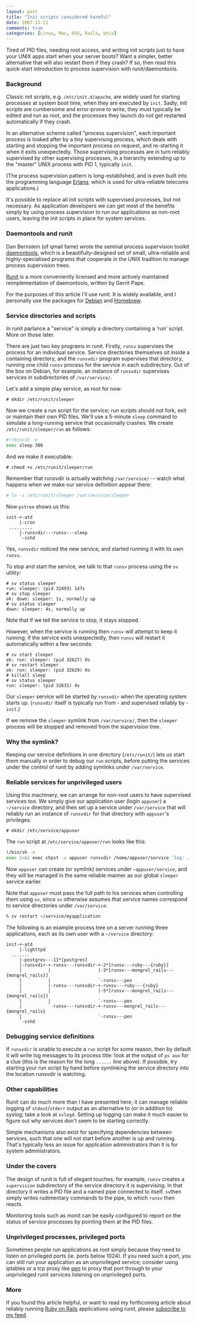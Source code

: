 ```yaml
---
layout: post
title: "Init scripts considered harmful"
date: 2007-11-11
comments: true
categories: [Linux, Mac, OSX, Rails, Unix]
---
```


Tired of PID files, needing root access, and writing init scripts just
to have your UNIX apps start when your server boots?  Want a simpler,
better alternative that will also restart them if they crash?  If so,
then read this quick-start introduction to process supervision with
runit/daemontools.

<!-- more -->

### Background

Classic init scripts, e.g. `/etc/init.d/apache`, are widely used for
starting processes at system boot time, when they are executed by
`init`.  Sadly, init scripts are cumbersome and error-prone to write,
they must typically be edited and run as root, and the processes they
launch do not get restarted automatically if they crash.

In an alternative scheme called "process supervision", each important
process is looked after by a tiny supervising process, which deals
with starting and stopping the important process on request, and
re-starting it when it exits unexpectedly.  Those supervising
processes are in turn reliably supervised by other supervising
processes, in a hierarchy extending up to the "master" UNIX process
with PID 1, typically `init`.

(The process supervision pattern is long-established, and is even
built into the programming language [Erlang](http://www.erlang.org/),
which is used for ultra-reliable telecoms applications.)

It's possible to replace all init scripts with supervised processes,
but not necessary.  As application developers we can get most of the
benefits simply by using process supervision to run our applications
as non-root users, leaving the init scripts in place for system
services.

### Daemontools and runit

Dan Bernstein (of qmail fame) wrote the seminal process supervision
toolkit [daemontools](http://cr.yp.to/daemontools.html), which is a
beautifully-designed set of small, ultra-reliable and
highly-specialised programs that cooperate in the UNIX tradition to
manage process supervision trees.

[Runit](http://smarden.org/runit/) is a more conveniently licensed and
more actively maintained reimplementation of daemontools, written by
Gerrit Pape.

For the purposes of this article I'll use runit. It is widely
available, and I personally use the packages for
[Debian](http://www.debian.org/) and
[Homebrew](https://github.com/mxcl/homebrew/).

### Service directories and scripts

In runit parlance a "service" is simply a directory containing a 'run'
script.  More on those later.

There are just two key programs in runit.  Firstly, `runsv` supervises
the process for an individual service.  Service directories themselves
sit inside a containing directory, and the `runsvdir` program
supervises that directory, running one child `runsv` process for the
service in each subdirectory.  Out of the box on Debian, for example,
an instance of `runsvdir` supervises services in subdirectories of
`/var/service/`.

Let's add a simple play service, as root for now:

```
# mkdir /etc/runit/sleeper
```

Now we create a run script for the service; run scripts should not
fork, exit or maintain their own PID files.  We'll use a 5-minute
`sleep` command to simulate a long-running service that occasionally
crashes.  We create `/etc/runit/sleeper/run` as follows:

```bash
#!/bin/sh -e
exec sleep 300
```

And we make it executable:

```
# chmod +x /etc/runit/sleeper/run
```

Remember that runsvdir is actually watching `/var/service/` -- watch
what happens when we make our service definition appear there:

```bash
# ln -s /etc/runit/sleeper /var/service/sleeper
```

Now `pstree` shows us this:

```
init-+-atd
     |-cron
 .........
     |-runsvdir---runsv---sleep
     `-sshd
```

Yes, `runsvdir` noticed the new service, and started running it with its own `runsv`.

To stop and start the service, we talk to that `runsv` process using the `sv` utility:

```
# sv status sleeper
run: sleeper: (pid 32493) 147s
# sv stop sleeper
ok: down: sleeper: 1s, normally up
# sv status sleeper
down: sleeper: 4s, normally up
```

Note that if we tell the service to stop, it stays stopped.

However, when the service is running then `runsv` will attempt to keep
it running; if the service exits unexpectedly, then `runsv` will restart
it automatically within a few seconds:

```
# sv start sleeper
ok: run: sleeper: (pid 32627) 0s
# sv restart sleeper
ok: run: sleeper: (pid 32629) 0s
# killall sleep
# sv status sleeper
run: sleeper: (pid 32631) 4s
```

Our `sleeper` service will be started by `runsvdir` when the operating system starts up.  (`runsvdir` itself is typically run from - and supervised reliably by - `init`.)

If we remove the `sleeper` symlink from `/var/service/`, then the
`sleeper` process will be stopped and removed from the supervision
tree.

### Why the symlink?

Keeping our service definitions in one directory (`/etc/runit/`) lets us
start them manually in order to debug our `run` scripts, before
putting the services under the control of runit by adding symlinks
under `/var/service`.

### Reliable services for unprivileged users

Using this machinery, we can arrange for non-root users to have
supervised services too.  We simply give our application user (login
`appuser`) a `~/service` directory, and then set up a service under
`/var/service` that will reliably run an instance of `runsvdir` for that
directory with `appuser`'s privileges:

```
# mkdir /etc/service/appuser
```

The `run` script at `/etc/service/appuser/run` looks like this:

```bash
!/bin/sh -e
exec 2>&1 exec chpst -u appuser runsvdir /home/appuser/service 'log: ...........................................................................................................................................................................................................................................................................................................................................................................................................'
```

Now `appuser` can create (or symlink) services under
`~appuser/service`, and they will be managed in the same reliable
manner as our global `sleeper` service earlier.

Note that `appuser` must pass the full path to his services when
controlling them using `sv`, since `sv` otherwise assumes that service
names correspond to service directories under `/var/service`:

```bash
% sv restart ~/service/myapplication
```

The following is an example process tree on a server running three
applications, each as its own user with a `~/service` directory:

```
init-+-atd
     |-lighttpd
  .......
     |-postgres---11*[postgres]
     |-runsvdir-+-runsv---runsvdir-+-2*[runsv---ruby---{ruby}]
     |          |                  |-3*[runsv---mongrel_rails---{mongrel_rails}]
     |          |                  `-runsv---pen
     |          |-runsv---runsvdir-+-runsv---ruby---{ruby}
     |          |                  |-5*[runsv---mongrel_rails---{mongrel_rails}]
     |          |                  `-runsv---pen
     |          `-runsv---runsvdir-+-runsv---mongrel_rails---{mongrel_rails}
     |                             `-runsv---pen
     `-sshd
```

### Debugging service definitions

If `runsvdir` is unable to execute a `run` script for some reason, then
by default it will write log messages to its process title: look at
the output of `ps aux` for a clue (this is the reason for the long
`......` line above).  If possible, try starting your run script by
hand before symlinking the service directory into the location
runsvdir is watching.

### Other capabilities

Runit can do much more than I have presented here; it can manage
reliable logging of `stdout`/`stderr` output as an alternative to (or
in addition to) syslog; take a look at `svlogd`.  Setting up logging can
make it much easier to figure out why services don't seem to be
starting correctly.

Simple mechanisms also exist for specifying dependencies between
services, such that one will not start before another is up and
running.  That's typically less an issue for application
administrators than it is for system administrators.

### Under the covers

The design of runit is full of elegant touches; for example, `runsv`
creates a `supervision` subdirectory of the service directory it is
supervising.  In that directory it writes a PID file and a named pipe
connected to itself.  `sv`then simply writes rudimentary commands to
the pipe, to which `runsv` then reacts.

Monitoring tools such as monit can be easily configured to report on
the status of service processes by pointing them at the PID files.

### Unprivileged processes, privileged ports

Sometimes people run applications as root simply because they need to
listen on privileged ports (ie. ports below 1024).  If you need such a
port, you can still run your application as an unprivileged service;
consider using iptables or a tcp proxy like [pen](http://siag.nu/pen/)
to proxy that port through to your unprivileged runit services
listening on unprivileged ports.

### More

If you found this article helpful, or want to read my forthcoming
article about reliably running
[Ruby on Rails](http://www.rubyonrails.org/) applications using runit,
please [subscribe to my feed](http://www.sanityinc.com/rss.xml).
